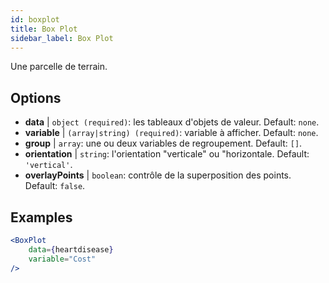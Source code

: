 ```yaml
---
id: boxplot
title: Box Plot
sidebar_label: Box Plot
---
```


Une parcelle de terrain.

## Options

* __data__ | `object (required)`: les tableaux d'objets de valeur. Default: `none`.
* __variable__ | `(array|string) (required)`: variable à afficher. Default: `none`.
* __group__ | `array`: une ou deux variables de regroupement. Default: `[]`.
* __orientation__ | `string`: l'orientation "verticale" ou "horizontale. Default: `'vertical'`.
* __overlayPoints__ | `boolean`: contrôle de la superposition des points. Default: `false`.


## Examples

```jsx live
<BoxPlot 
    data={heartdisease} 
    variable="Cost"
/>
```

